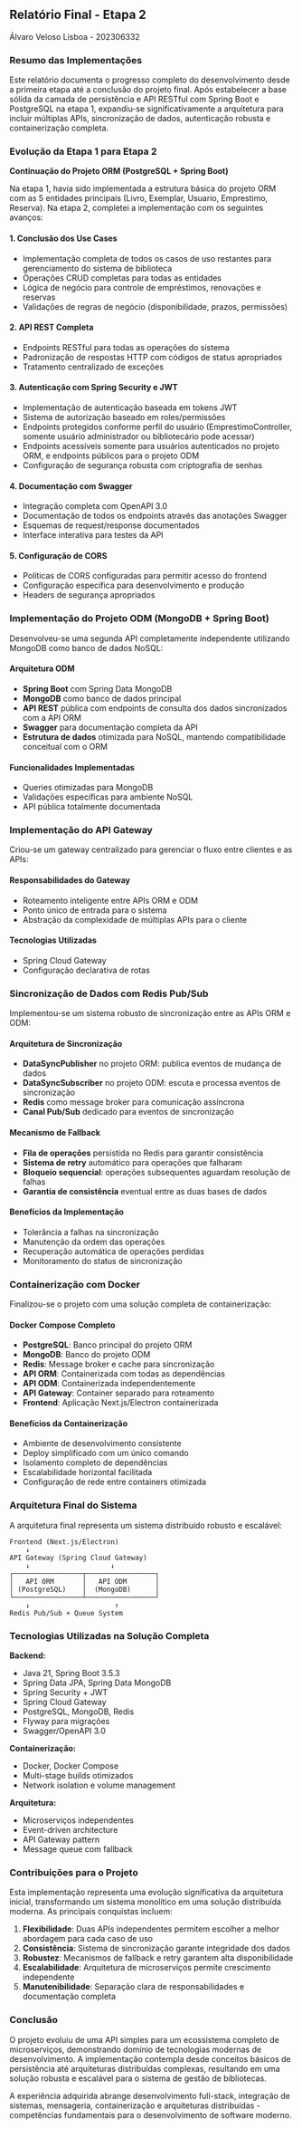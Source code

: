 ## **Relatório Final - Etapa 2**   
Álvaro Veloso Lisboa - 202306332

### **Resumo das Implementações**

Este relatório documenta o progresso completo do desenvolvimento desde a primeira etapa até a conclusão do projeto final. Após estabelecer a base sólida da camada de persistência e API RESTful com Spring Boot e PostgreSQL na etapa 1, expandiu-se significativamente a arquitetura para incluir múltiplas APIs, sincronização de dados, autenticação robusta e containerização completa.

### **Evolução da Etapa 1 para Etapa 2**

**Continuação do Projeto ORM (PostgreSQL + Spring Boot)**

Na etapa 1, havia sido implementada a estrutura básica do projeto ORM com as 5 entidades principais (Livro, Exemplar, Usuario, Emprestimo, Reserva). Na etapa 2, completei a implementação com os seguintes avanços:

#### **1. Conclusão dos Use Cases**
- Implementação completa de todos os casos de uso restantes para gerenciamento do sistema de biblioteca
- Operações CRUD completas para todas as entidades
- Lógica de negócio para controle de empréstimos, renovações e reservas
- Validações de regras de negócio (disponibilidade, prazos, permissões)

#### **2. API REST Completa**
- Endpoints RESTful para todas as operações do sistema
- Padronização de respostas HTTP com códigos de status apropriados
- Tratamento centralizado de exceções

#### **3. Autenticação com Spring Security e JWT**
- Implementação de autenticação baseada em tokens JWT
- Sistema de autorização baseado em roles/permissões
- Endpoints protegidos conforme perfil do usuário (EmprestimoController, somente usuário administrador ou bibliotecário pode acessar)
- Endpoints acessíveis somente para usuários autenticados no projeto ORM, e endpoints públicos para o projeto ODM
- Configuração de segurança robusta com criptografia de senhas

#### **4. Documentação com Swagger**
- Integração completa com OpenAPI 3.0
- Documentação de todos os endpoints através das anotações Swagger
- Esquemas de request/response documentados
- Interface interativa para testes da API

#### **5. Configuração de CORS**
- Políticas de CORS configuradas para permitir acesso do frontend
- Configuração específica para desenvolvimento e produção
- Headers de segurança apropriados

### **Implementação do Projeto ODM (MongoDB + Spring Boot)**

Desenvolveu-se uma segunda API completamente independente utilizando MongoDB como banco de dados NoSQL:

#### **Arquitetura ODM**
- **Spring Boot** com Spring Data MongoDB
- **MongoDB** como banco de dados principal
- **API REST** pública com endpoints de consulta dos dados sincronizados com a API ORM
- **Swagger** para documentação completa da API
- **Estrutura de dados** otimizada para NoSQL, mantendo compatibilidade conceitual com o ORM

#### **Funcionalidades Implementadas**
- Queries otimizadas para MongoDB
- Validações específicas para ambiente NoSQL
- API pública totalmente documentada

### **Implementação do API Gateway**

Criou-se um gateway centralizado para gerenciar o fluxo entre clientes e as APIs:

#### **Responsabilidades do Gateway**
- Roteamento inteligente entre APIs ORM e ODM
- Ponto único de entrada para o sistema
- Abstração da complexidade de múltiplas APIs para o cliente

#### **Tecnologias Utilizadas**
- Spring Cloud Gateway
- Configuração declarativa de rotas

### **Sincronização de Dados com Redis Pub/Sub**

Implementou-se um sistema robusto de sincronização entre as APIs ORM e ODM:

#### **Arquitetura de Sincronização**
- **DataSyncPublisher** no projeto ORM: publica eventos de mudança de dados
- **DataSyncSubscriber** no projeto ODM: escuta e processa eventos de sincronização
- **Redis** como message broker para comunicação assíncrona
- **Canal Pub/Sub** dedicado para eventos de sincronização

#### **Mecanismo de Fallback**
- **Fila de operações** persistida no Redis para garantir consistência
- **Sistema de retry** automático para operações que falharam
- **Bloqueio sequencial**: operações subsequentes aguardam resolução de falhas
- **Garantia de consistência** eventual entre as duas bases de dados

#### **Benefícios da Implementação**
- Tolerância a falhas na sincronização
- Manutenção da ordem das operações
- Recuperação automática de operações perdidas
- Monitoramento do status de sincronização

### **Containerização com Docker**

Finalizou-se o projeto com uma solução completa de containerização:

#### **Docker Compose Completo**
- **PostgreSQL**: Banco principal do projeto ORM
- **MongoDB**: Banco do projeto ODM  
- **Redis**: Message broker e cache para sincronização
- **API ORM**: Containerizada com todas as dependências
- **API ODM**: Containerizada independentemente
- **API Gateway**: Container separado para roteamento
- **Frontend**: Aplicação Next.js/Electron containerizada

#### **Benefícios da Containerização**
- Ambiente de desenvolvimento consistente
- Deploy simplificado com um único comando
- Isolamento completo de dependências
- Escalabilidade horizontal facilitada
- Configuração de rede entre containers otimizada

### **Arquitetura Final do Sistema**

A arquitetura final representa um sistema distribuído robusto e escalável:

```
Frontend (Next.js/Electron)
    ↓
API Gateway (Spring Cloud Gateway)
    ↓                    ↓
┌─────────────────┬─────────────────┐
│   API ORM       │   API ODM       │
│ (PostgreSQL)    │  (MongoDB)      │
└─────────────────┴─────────────────┘
    ↓                     ↑
Redis Pub/Sub + Queue System
```

### **Tecnologias Utilizadas na Solução Completa**

**Backend:**
- Java 21, Spring Boot 3.5.3
- Spring Data JPA, Spring Data MongoDB
- Spring Security + JWT
- Spring Cloud Gateway
- PostgreSQL, MongoDB, Redis
- Flyway para migrações
- Swagger/OpenAPI 3.0

**Containerização:**
- Docker, Docker Compose
- Multi-stage builds otimizados
- Network isolation e volume management

**Arquitetura:**
- Microserviços independentes
- Event-driven architecture
- API Gateway pattern
- Message queue com fallback

### **Contribuições para o Projeto**

Esta implementação representa uma evolução significativa da arquitetura inicial, transformando um sistema monolítico em uma solução distribuída moderna. As principais conquistas incluem:

1. **Flexibilidade**: Duas APIs independentes permitem escolher a melhor abordagem para cada caso de uso
2. **Consistência**: Sistema de sincronização garante integridade dos dados
3. **Robustez**: Mecanismos de fallback e retry garantem alta disponibilidade
4. **Escalabilidade**: Arquitetura de microserviços permite crescimento independente
5. **Manutenibilidade**: Separação clara de responsabilidades e documentação completa

### **Conclusão**

O projeto evoluiu de uma API simples para um ecossistema completo de microserviços, demonstrando domínio de tecnologias modernas de desenvolvimento. A implementação contempla desde conceitos básicos de persistência até arquiteturas distribuídas complexas, resultando em uma solução robusta e escalável para o sistema de gestão de bibliotecas.

A experiência adquirida abrange desenvolvimento full-stack, integração de sistemas, mensageria, containerização e arquiteturas distribuídas - competências fundamentais para o desenvolvimento de software moderno.

